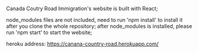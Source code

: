 Canada Coutry Road Immigration's website is built with React; 

node_modules files are not included, need to run 'npm install' to install it after you clone the whole repository;
after node_modules is installed, please run 'npm start' to start the website;

heroku address:    https://canana-country-road.herokuapp.com/

